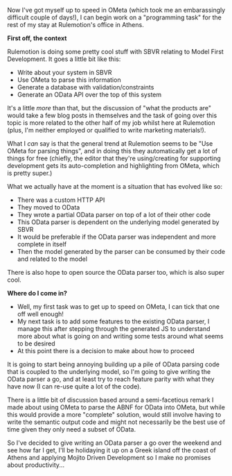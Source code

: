 Now I've got myself up to speed in OMeta (which took me an embarassingly difficult couple of days!), I can begin work on a "programming task" for the rest of my stay at Rulemotion's office in Athens.

**First off, the context**

Rulemotion is doing some pretty cool stuff with SBVR relating to Model First Development. It goes a little bit like this:

- Write about your system in SBVR
- Use OMeta to parse this information
- Generate a database with validation/constraints
- Generate an OData API over the top of this system

It's a little *more* than that, but the discussion of "what the products are" would take a few blog posts in themselves and the task of going over this topic is more related to the other half of my job whilst here at Rulemotion (plus, I'm neither employed or qualified to write marketing materials!).

What I *can* say is that the general trend at Rulemotion seems to be "Use OMeta for parsing things", and in doing this they automatically get a lot of things for free (chiefly, the editor that they're using/creating for supporting development gets its auto-completion and highlighting from OMeta, which is pretty super.)

What we actually have at the moment is a situation that has evolved like so:

- There was a custom HTTP API
- They moved to OData
- They wrote a partial OData parser on top of a lot of their other code
- This OData parser is dependent on the underlying model generated by SBVR
- It would be preferable if the OData parser was independent and more complete in itself
- Then the model generated by the parser can be consumed by their code and related to the model

There is also hope to open source the OData parser too, which is also super cool.

**Where do I come in?**

- Well, my first task was to get up to speed on OMeta, I can tick that one off well enough!
- My next task is to add some features to the existing OData parser, I manage this after stepping through the generated JS to understand more about what is going on and writing some tests around what seems to be desired
- At this point there is a decision to make about how to proceed

It is going to start being annoying building up a pile of OData parsing code that is coupled to the underlying model, so I'm going to give writing the OData parser a go, and at least try to reach feature parity with what they have now (I can re-use quite a lot of the code).

There is a little bit of discussion based around a semi-facetious remark I made about using OMeta to parse the ABNF for OData into OMeta, but while this would provide a more "complete" solution, would still involve having to write the semantic output code and might not necessarily be the best use of time given they only need a subset of OData.

So I've decided to give writing an OData parser a go over the weekend and see how far I get, I'll be holidaying it up on a Greek island off the coast of Athens and applying Mojito Driven Development so I make no promises about productivity...
